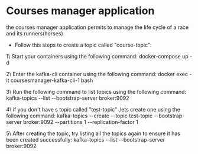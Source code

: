  

# Courses manager application



the courses manager application permits to manage the life cycle of a race and its runners(horses)

 * Follow this steps to create a topic called "course-topic":

1\ Start your containers using the following command:
   docker-compose up -d 

2\ Enter the kafka-cli container using the following command:
docker exec -it coursesmanager-kafka-cli-1 bash

3\ Run the following command to list topics using the following command:
kafka-topics --list --bootstrap-server broker:9092

4\ if you don't have s topic called "test-topic" ,lets create one
using the following command:
kafka-topics --create --topic test-topic --bootstrap-server broker:9092 --partitions 1 --replication-factor 1

5\ After creating the topic, try listing all the topics again to ensure it has been created successfully:
kafka-topics --list --bootstrap-server broker:9092

  
 